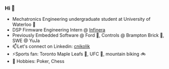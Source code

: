 ### Hi 👋

* Mechatronics Engineering undergraduate student at University of Waterloo 🏫
* DSP Firmware Engineering Intern @ [Infinera](https://www.infinera.com/)
* Previously Embedded Software @ Ford 🚗, Controls @ Brampton Brick 🧱, SWE @ YuJa
* 📫Let's connect on Linkedin: [cnikolik](https://www.linkedin.com/in/cnikolik/)
* ⚡Sports fan: Toronto Maple Leafs 🏒, UFC 🥊, mountain biking 🚲
* 👀 Hobbies: Poker, Chess

<!--
**CNikolik/CNikolik** is a ✨ _special_ ✨ repository because its `README.md` (this file) appears on your GitHub profile.

Here are some ideas to get you started:

- 🔭 I’m currently working on ...
- 🌱 I’m currently learning ...
- 👯 I’m looking to collaborate on ...
- 🤔 I’m looking for help with ...
- 💬 Ask me about ...
- 📫 How to reach me: ...
- 😄 Pronouns: ...
- ⚡ Fun fact: ...
-->
